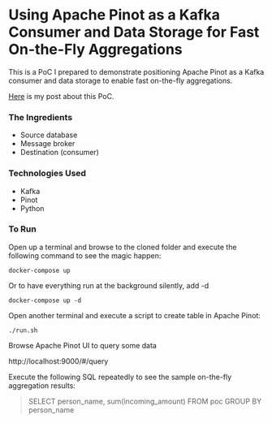 # Using Apache Pinot as a Kafka Consumer and Data Storage for Fast On-the-Fly Aggregations

This is a PoC I prepared to demonstrate positioning Apache Pinot as a Kafka consumer and data storage to enable fast on-the-fly aggregations.

[Here]() is my post about this PoC.

### The Ingredients

- Source database
- Message broker
- Destination (consumer)

### Technologies Used

- Kafka
- Pinot
- Python

### To Run

Open up a terminal and browse to the cloned folder and execute the following command to see the magic happen:

`docker-compose up`

Or to have everything run at the background silently, add -d

`docker-compose up -d`

Open another terminal and execute a script to create table in Apache Pinot:

`./run.sh`

Browse Apache Pinot UI to query some data

http://localhost:9000/#/query

Execute the following SQL repeatedly to see the sample on-the-fly aggregation results:
> SELECT person_name, sum(incoming_amount) FROM poc
GROUP BY person_name
